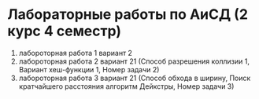 # Лабораторные работы по АиСД (2 курс 4 семестр)
1) лабороторная работа 1 вариант 2
2) лабороторная работа 2 вариант 21 (Способ разрешения коллизии 1, Вариант хеш-функции 1, Номер задачи 2)
3) лабороторная работа 3 вариант 21 (Способ обхода в ширину, Поиск кратчайшего расстояния алгоритм Дейкстры, Номер задачи 3)
